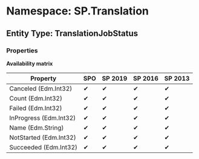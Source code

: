 # Namespace: SP.Translation

## Entity Type: TranslationJobStatus

### Properties

**Availability matrix**

Property | SPO | SP 2019 | SP 2016 | SP 2013
----------|-----|---------|---------|--------
Canceled (Edm.Int32) | ✔ | ✔ | ✔ | ✔
Count (Edm.Int32) | ✔ | ✔ | ✔ | ✔
Failed (Edm.Int32) | ✔ | ✔ | ✔ | ✔
InProgress (Edm.Int32) | ✔ | ✔ | ✔ | ✔
Name (Edm.String) | ✔ | ✔ | ✔ | ✔
NotStarted (Edm.Int32) | ✔ | ✔ | ✔ | ✔
Succeeded (Edm.Int32) | ✔ | ✔ | ✔ | ✔

